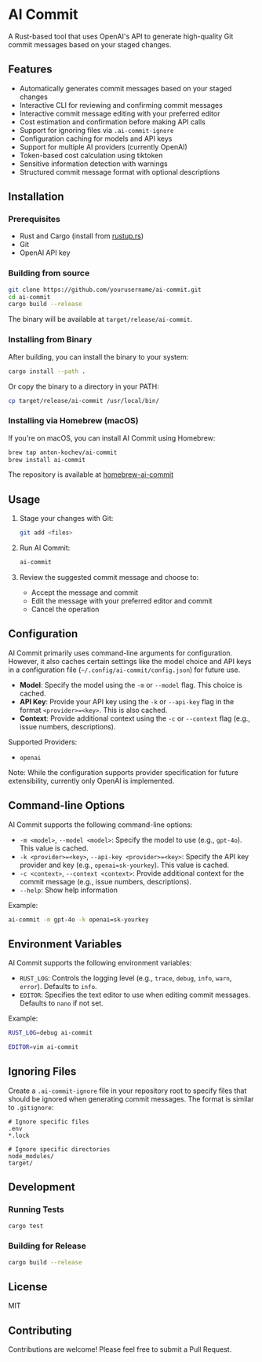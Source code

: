 # AI Commit

A Rust-based tool that uses OpenAI's API to generate high-quality Git commit messages based on your staged changes.

## Features

- Automatically generates commit messages based on your staged changes
- Interactive CLI for reviewing and confirming commit messages
- Interactive commit message editing with your preferred editor
- Cost estimation and confirmation before making API calls
- Support for ignoring files via `.ai-commit-ignore`
- Configuration caching for models and API keys
- Support for multiple AI providers (currently OpenAI)
- Token-based cost calculation using tiktoken
- Sensitive information detection with warnings
- Structured commit message format with optional descriptions

## Installation

### Prerequisites

- Rust and Cargo (install from [rustup.rs](https://rustup.rs/))
- Git
- OpenAI API key

### Building from source

```bash
git clone https://github.com/yourusername/ai-commit.git
cd ai-commit
cargo build --release
```

The binary will be available at `target/release/ai-commit`.

### Installing from Binary

After building, you can install the binary to your system:

```bash
cargo install --path .
```

Or copy the binary to a directory in your PATH:

```bash
cp target/release/ai-commit /usr/local/bin/
```

### Installing via Homebrew (macOS)

If you're on macOS, you can install AI Commit using Homebrew:

```bash
brew tap anton-kochev/ai-commit
brew install ai-commit
```

The repository is available at [homebrew-ai-commit](https://github.com/anton-kochev/homebrew-ai-commit)

## Usage

1. Stage your changes with Git:

   ```bash
   git add <files>
   ```

2. Run AI Commit:

   ```bash
   ai-commit
   ```

3. Review the suggested commit message and choose to:
   - Accept the message and commit
   - Edit the message with your preferred editor and commit
   - Cancel the operation

## Configuration

AI Commit primarily uses command-line arguments for configuration. However, it also caches certain settings like the model choice and API keys in a configuration file (`~/.config/ai-commit/config.json`) for future use.

- **Model**: Specify the model using the `-m` or `--model` flag. This choice is cached.
- **API Key**: Provide your API key using the `-k` or `--api-key` flag in the format `<provider>=<key>`. This is also cached.
- **Context**: Provide additional context using the `-c` or `--context` flag (e.g., issue numbers, descriptions).

Supported Providers:

- `openai`

Note: While the configuration supports provider specification for future extensibility, currently only OpenAI is implemented.

## Command-line Options

AI Commit supports the following command-line options:

- `-m <model>`, `--model <model>`: Specify the model to use (e.g., `gpt-4o`). This value is cached.
- `-k <provider>=<key>`, `--api-key <provider>=<key>`: Specify the API key provider and key (e.g., `openai=sk-yourkey`). This value is cached.
- `-c <context>`, `--context <context>`: Provide additional context for the commit message (e.g., issue numbers, descriptions).
- `--help`: Show help information

Example:

```bash
ai-commit -m gpt-4o -k openai=sk-yourkey
```

## Environment Variables

AI Commit supports the following environment variables:

- `RUST_LOG`: Controls the logging level (e.g., `trace`, `debug`, `info`, `warn`, `error`). Defaults to `info`.
- `EDITOR`: Specifies the text editor to use when editing commit messages. Defaults to `nano` if not set.

Example:

```bash
RUST_LOG=debug ai-commit
```

```bash
EDITOR=vim ai-commit
```

## Ignoring Files

Create a `.ai-commit-ignore` file in your repository root to specify files that should be ignored when generating commit messages. The format is similar to `.gitignore`:

```plaintext
# Ignore specific files
.env
*.lock

# Ignore specific directories
node_modules/
target/
```

## Development

### Running Tests

```bash
cargo test
```

### Building for Release

```bash
cargo build --release
```

## License

MIT

## Contributing

Contributions are welcome! Please feel free to submit a Pull Request.
